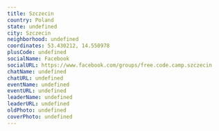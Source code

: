 ```yaml
---
title: Szczecin
country: Poland
state: undefined
city: Szczecin
neighborhood: undefined
coordinates: 53.430212, 14.550978
plusCode: undefined
socialName: Facebook
socialURL: https://www.facebook.com/groups/free.code.camp.szczecin
chatName: undefined
chatURL: undefined
eventName: undefined
eventURL: undefined
leaderName: undefined
leaderURL: undefined
oldPhoto: undefined
coverPhoto: undefined
---
```


